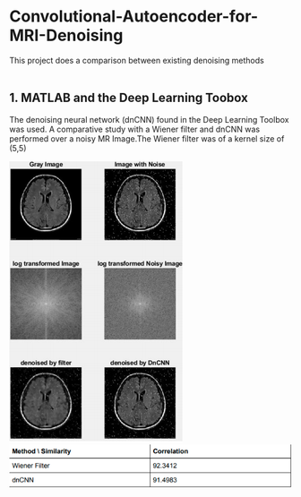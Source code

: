 # Convolutional-Autoencoder-for-MRI-Denoising
This project does a comparison between existing denoising methods<br>
<br>
## 1. MATLAB and the Deep Learning Toobox
The denoising neural network (dnCNN) found in the Deep Learning Toolbox was used. A comparative study with a Wiener filter and dnCNN was performed over a noisy MR Image.The Wiener filter was of a kernel size of (5,5)

![image](https://github.com/TonyJacb/Convolutional-Autoencoder-for-MRI-Denoising/blob/main/images/dnn.png)
<br>
![table](https://github.com/TonyJacb/Convolutional-Autoencoder-for-MRI-Denoising/blob/main/images/dnntable.png)

